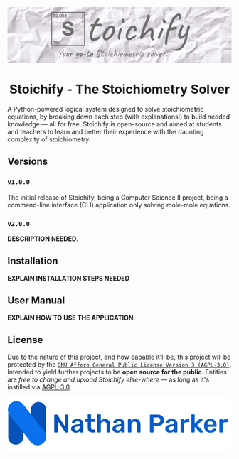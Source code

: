 <p align="center"><img src="images/stoichify_paper_logo.png?raw=true" alt="Stoichify - Your go-to Stoichiometric solver."></p>

<h1 align="center">Stoichify - The Stoichiometry Solver</h1>

A Python-powered logical system designed to solve stoichiometric equations, by breaking down each step (with explanations!) to build needed knowledge — all for free. Stoichify is open-source and aimed at students and teachers to learn and better their experience with the daunting complexity of stoichiometry.

## Versions

### `v1.0.0`
The initial release of Stoichify, being a Computer Science II project, being a command-line interface (CLI) application only solving mole-mole equations. 

### `v2.0.0`
**DESCRIPTION NEEDED**.

## Installation
**EXPLAIN INSTALLATION STEPS NEEDED**

## User Manual
**EXPLAIN HOW TO USE THE APPLICATION**

## License
Due to the nature of this project, and how capable it'll be, this project will be protected by the [`GNU Affero General Public License Version 3 (AGPL-3.0)`](./LICENSE). Intended to yield further projects to be **open source for the public**. Entities are *free to change and upload Stoichify else-where* — as long as it's instilled via [AGPL-3.0](./LICENSE). 

<p align="center"><img src="images/np_logo.png?raw=true" alt="Nathan Parker's Logo"></p>